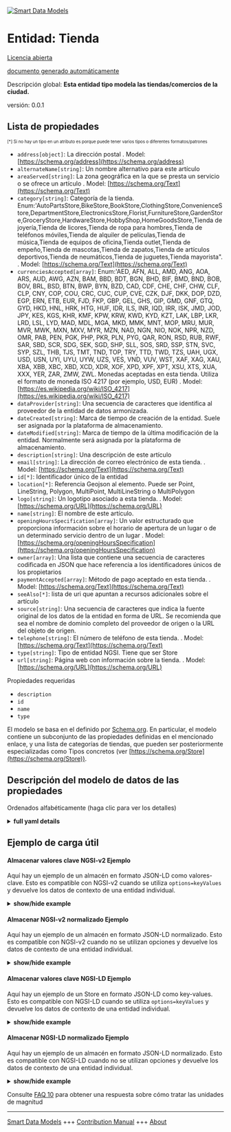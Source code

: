 <!-- 10-Header -->  
[![Smart Data Models](https://smartdatamodels.org/wp-content/uploads/2022/01/SmartDataModels_logo.png "Logo")](https://smartdatamodels.org)  
Entidad: Tienda  
===============<!-- /10-Header -->  
<!-- 15-License -->  
[Licencia abierta](https://github.com/smart-data-models//dataModel.PointOfInterest/blob/master/Store/LICENSE.md)  
[documento generado automáticamente](https://docs.google.com/presentation/d/e/2PACX-1vTs-Ng5dIAwkg91oTTUdt8ua7woBXhPnwavZ0FxgR8BsAI_Ek3C5q97Nd94HS8KhP-r_quD4H0fgyt3/pub?start=false&loop=false&delayms=3000#slide=id.gb715ace035_0_60)  
<!-- /15-License -->  
<!-- 20-Description -->  
Descripción global: **Esta entidad tipo modela las tiendas/comercios de la ciudad.**  
versión: 0.0.1  
<!-- /20-Description -->  
<!-- 30-PropertiesList -->  

## Lista de propiedades  

<sup><sub>[*] Si no hay un tipo en un atributo es porque puede tener varios tipos o diferentes formatos/patrones</sub></sup>  
- `address[object]`: La dirección postal  . Model: [https://schema.org/address](https://schema.org/address)- `alternateName[string]`: Un nombre alternativo para este artículo  - `areaServed[string]`: La zona geográfica en la que se presta un servicio o se ofrece un artículo  . Model: [https://schema.org/Text](https://schema.org/Text)- `category[string]`: Categoría de la tienda. Enum:'AutoPartsStore,BikeStore,BookStore,ClothingStore,ConvenienceStore,DepartmentStore,ElectronicsStore,Florist,FurnitureStore,GardenStore,GroceryStore,HardwareStore,HobbyShop,HomeGoodsStore,Tienda de joyería,Tienda de licores,Tienda de ropa para hombres,Tienda de teléfonos móviles,Tienda de alquiler de películas,Tienda de música,Tienda de equipos de oficina,Tienda outlet,Tienda de empeño,Tienda de mascotas,Tienda de zapatos,Tienda de artículos deportivos,Tienda de neumáticos,Tienda de juguetes,Tienda mayorista".  . Model: [https://schema.org/Text](https://schema.org/Text)- `currenciesAccepted[array]`: Enum:'AED, AFN, ALL, AMD, ANG, AOA, ARS, AUD, AWG, AZN, BAM, BBD, BDT, BGN, BHD, BIF, BMD, BND, BOB, BOV, BRL, BSD, BTN, BWP, BYN, BZD, CAD, CDF, CHE, CHF, CHW, CLF, CLP, CNY, COP, COU, CRC, CUC, CUP, CVE, CZK, DJF, DKK, DOP, DZD, EGP, ERN, ETB, EUR, FJD, FKP, GBP, GEL, GHS, GIP, GMD, GNF, GTQ, GYD, HKD, HNL, HRK, HTG, HUF, IDR, ILS, INR, IQD, IRR, ISK, JMD, JOD, JPY, KES, KGS, KHR, KMF, KPW, KRW, KWD, KYD, KZT, LAK, LBP, LKR, LRD, LSL, LYD, MAD, MDL, MGA, MKD, MMK, MNT, MOP, MRU, MUR, MVR, MWK, MXN, MXV, MYR, MZN, NAD, NGN, NIO, NOK, NPR, NZD, OMR, PAB, PEN, PGK, PHP, PKR, PLN, PYG, QAR, RON, RSD, RUB, RWF, SAR, SBD, SCR, SDG, SEK, SGD, SHP, SLL, SOS, SRD, SSP, STN, SVC, SYP, SZL, THB, TJS, TMT, TND, TOP, TRY, TTD, TWD, TZS, UAH, UGX, USD, USN, UYI, UYU, UYW, UZS, VES, VND, VUV, WST, XAF, XAG, XAU, XBA, XBB, XBC, XBD, XCD, XDR, XOF, XPD, XPF, XPT, XSU, XTS, XUA, XXX, YER, ZAR, ZMW, ZWL. Monedas aceptadas en esta tienda. Utiliza el formato de moneda ISO 4217 (por ejemplo, USD, EUR)  . Model: [https://es.wikipedia.org/wiki/ISO_4217](https://es.wikipedia.org/wiki/ISO_4217)- `dataProvider[string]`: Una secuencia de caracteres que identifica al proveedor de la entidad de datos armonizada.  - `dateCreated[string]`: Marca de tiempo de creación de la entidad. Suele ser asignada por la plataforma de almacenamiento.  - `dateModified[string]`: Marca de tiempo de la última modificación de la entidad. Normalmente será asignada por la plataforma de almacenamiento.  - `description[string]`: Una descripción de este artículo  - `email[string]`: La dirección de correo electrónico de esta tienda.  . Model: [https://schema.org/Text](https://schema.org/Text)- `id[*]`: Identificador único de la entidad  - `location[*]`: Referencia Geojson al elemento. Puede ser Point, LineString, Polygon, MultiPoint, MultiLineString o MultiPolygon  - `logo[string]`: Un logotipo asociado a esta tienda.  . Model: [https://schema.org/URL](https://schema.org/URL)- `name[string]`: El nombre de este artículo.  - `openingHoursSpecification[array]`: Un valor estructurado que proporciona información sobre el horario de apertura de un lugar o de un determinado servicio dentro de un lugar  . Model: [https://schema.org/openingHoursSpecification](https://schema.org/openingHoursSpecification)- `owner[array]`: Una lista que contiene una secuencia de caracteres codificada en JSON que hace referencia a los identificadores únicos de los propietarios  - `paymentAccepted[array]`: Método de pago aceptado en esta tienda.  . Model: [https://schema.org/Text](https://schema.org/Text)- `seeAlso[*]`: lista de uri que apuntan a recursos adicionales sobre el artículo  - `source[string]`: Una secuencia de caracteres que indica la fuente original de los datos de la entidad en forma de URL. Se recomienda que sea el nombre de dominio completo del proveedor de origen o la URL del objeto de origen.  - `telephone[string]`: El número de teléfono de esta tienda.  . Model: [https://schema.org/Text](https://schema.org/Text)- `type[string]`: Tipo de entidad NGSI. Tiene que ser Store  - `url[string]`: Página web con información sobre la tienda.  . Model: [https://schema.org/URL](https://schema.org/URL)<!-- /30-PropertiesList -->  
<!-- 35-RequiredProperties -->  
Propiedades requeridas  
- `description`  - `id`  - `name`  - `type`  <!-- /35-RequiredProperties -->  
<!-- 40-RequiredProperties -->  
El modelo se basa en el definido por [Schema.org](https://schema.org/Store). En particular, el modelo contiene un subconjunto de las propiedades definidas en el mencionado enlace, y una lista de categorías de tiendas, que pueden ser posteriormente especializadas como Tipos concretos (ver [https://schema.org/Store](https://schema.org/Store)).  
<!-- /40-RequiredProperties -->  
<!-- 50-DataModelHeader -->  
## Descripción del modelo de datos de las propiedades  
Ordenados alfabéticamente (haga clic para ver los detalles)  
<!-- /50-DataModelHeader -->  
<!-- 60-ModelYaml -->  
<details><summary><strong>full yaml details</strong></summary>    
```yaml  
Store:    
  description: 'This entity Type models stores/shops in the city.'    
  properties:    
    address:    
      description: 'The mailing address'    
      properties:    
        addressCountry:    
          description: 'Property. The country. For example, Spain. Model:''https://schema.org/addressCountry'''    
          type: string    
        addressLocality:    
          description: 'Property. The locality in which the street address is, and which is in the region. Model:''https://schema.org/addressLocality'''    
          type: string    
        addressRegion:    
          description: 'Property. The region in which the locality is, and which is in the country. Model:''https://schema.org/addressRegion'''    
          type: string    
        postOfficeBoxNumber:    
          description: 'Property. The post office box number for PO box addresses. For example, 03578. Model:''https://schema.org/postOfficeBoxNumber'''    
          type: string    
        postalCode:    
          description: 'Property. The postal code. For example, 24004. Model:''https://schema.org/https://schema.org/postalCode'''    
          type: string    
        streetAddress:    
          description: 'Property. The street address. Model:''https://schema.org/streetAddress'''    
          type: string    
      type: object    
      x-ngsi:    
        model: https://schema.org/address    
        type: Property    
    alternateName:    
      description: 'An alternative name for this item'    
      type: string    
      x-ngsi:    
        type: Property    
    areaServed:    
      description: 'The geographic area where a service or offered item is provided'    
      type: string    
      x-ngsi:    
        model: https://schema.org/Text    
        type: Property    
    category:    
      description: 'Category of the store. Enum:''AutoPartsStore,BikeStore,BookStore,ClothingStore,ComputerStore,ConvenienceStore,DepartmentStore,ElectronicsStore,Florist,FurnitureStore,GardenStore,GroceryStore,HardwareStore,HobbyShop,HomeGoodsStore,JewelryStore,LiquorStore,MensClothingStore,MobilePhoneStore,MovieRentalStore,MusicStore,OfficeEquipmentStore,OutletStore,PawnShop,PetStore,ShoeStore,SportingGoodsStore,TireShop,ToyStore,WholesaleStore'''    
      enum:    
        - AutoPartsStore    
        - BikeStore    
        - BookStore    
        - ClothingStore    
        - ComputerStore    
        - ConvenienceStore    
        - DepartmentStore    
        - ElectronicsStore    
        - Florist    
        - FurnitureStore    
        - GardenStore    
        - GroceryStore    
        - HardwareStore    
        - HobbyShop    
        - HomeGoodsStore    
        - JewelryStore    
        - LiquorStore    
        - MensClothingStore    
        - MobilePhoneStore    
        - MovieRentalStore    
        - MusicStore    
        - OfficeEquipmentStore    
        - OutletStore    
        - PawnShop    
        - PetStore    
        - ShoeStore    
        - SportingGoodsStore    
        - TireShop    
        - ToyStore    
        - WholesaleStore    
      type: string    
      x-ngsi:    
        model: https://schema.org/Text    
        type: Property    
    currenciesAccepted:    
      description: 'Enum:''AED, AFN, ALL, AMD, ANG, AOA, ARS, AUD, AWG, AZN, BAM, BBD, BDT, BGN, BHD, BIF, BMD, BND, BOB, BOV, BRL, BSD, BTN, BWP, BYN, BZD, CAD, CDF, CHE, CHF, CHW, CLF, CLP, CNY, COP, COU, CRC, CUC, CUP, CVE, CZK, DJF, DKK, DOP, DZD, EGP, ERN, ETB, EUR, FJD, FKP, GBP, GEL, GHS, GIP, GMD, GNF, GTQ, GYD, HKD, HNL, HRK, HTG, HUF, IDR, ILS, INR, IQD, IRR, ISK, JMD, JOD, JPY, KES, KGS, KHR, KMF, KPW, KRW, KWD, KYD, KZT, LAK, LBP, LKR, LRD, LSL, LYD, MAD, MDL, MGA, MKD, MMK, MNT, MOP, MRU, MUR, MVR, MWK, MXN, MXV, MYR, MZN, NAD, NGN, NIO, NOK, NPR, NZD, OMR, PAB, PEN, PGK, PHP, PKR, PLN, PYG, QAR, RON, RSD, RUB, RWF, SAR, SBD, SCR, SDG, SEK, SGD, SHP, SLL, SOS, SRD, SSP, STN, SVC, SYP, SZL, THB, TJS, TMT, TND, TOP, TRY, TTD, TWD, TZS, UAH, UGX, USD, USN, UYI, UYU, UYW, UZS, VES, VND, VUV, WST, XAF, XAG, XAU, XBA, XBB, XBC, XBD, XCD, XDR, XOF, XPD, XPF, XPT, XSU, XTS, XUA, XXX, YER, ZAR, ZMW, ZWL. Currencies accepted in this store. It uses ISO 4217 currency format (e.g. USD, EUR)'    
      items:    
        enum:    
          - AED    
          - AFN    
          - ALL    
          - AMD    
          - ANG    
          - AOA    
          - ARS    
          - AUD    
          - AWG    
          - AZN    
          - BAM    
          - BBD    
          - BDT    
          - BGN    
          - BHD    
          - BIF    
          - BMD    
          - BND    
          - BOB    
          - BOV    
          - BRL    
          - BSD    
          - BTN    
          - BWP    
          - BYN    
          - BZD    
          - CAD    
          - CDF    
          - CHE    
          - CHF    
          - CHW    
          - CLF    
          - CLP    
          - CNY    
          - COP    
          - COU    
          - CRC    
          - CUC    
          - CUP    
          - CVE    
          - CZK    
          - DJF    
          - DKK    
          - DOP    
          - DZD    
          - EGP    
          - ERN    
          - ETB    
          - EUR    
          - FJD    
          - FKP    
          - GBP    
          - GEL    
          - GHS    
          - GIP    
          - GMD    
          - GNF    
          - GTQ    
          - GYD    
          - HKD    
          - HNL    
          - HRK    
          - HTG    
          - HUF    
          - IDR    
          - ILS    
          - INR    
          - IQD    
          - IRR    
          - ISK    
          - JMD    
          - JOD    
          - JPY    
          - KES    
          - KGS    
          - KHR    
          - KMF    
          - KPW    
          - KRW    
          - KWD    
          - KYD    
          - KZT    
          - LAK    
          - LBP    
          - LKR    
          - LRD    
          - LSL    
          - LYD    
          - MAD    
          - MDL    
          - MGA    
          - MKD    
          - MMK    
          - MNT    
          - MOP    
          - MRU    
          - MUR    
          - MVR    
          - MWK    
          - MXN    
          - MXV    
          - MYR    
          - MZN    
          - NAD    
          - NGN    
          - NIO    
          - NOK    
          - NPR    
          - NZD    
          - OMR    
          - PAB    
          - PEN    
          - PGK    
          - PHP    
          - PKR    
          - PLN    
          - PYG    
          - QAR    
          - RON    
          - RSD    
          - RUB    
          - RWF    
          - SAR    
          - SBD    
          - SCR    
          - SDG    
          - SEK    
          - SGD    
          - SHP    
          - SLL    
          - SOS    
          - SRD    
          - SSP    
          - STN    
          - SVC    
          - SYP    
          - SZL    
          - THB    
          - TJS    
          - TMT    
          - TND    
          - TOP    
          - TRY    
          - TTD    
          - TWD    
          - TZS    
          - UAH    
          - UGX    
          - USD    
          - USN    
          - UYI    
          - UYU    
          - UYW    
          - UZS    
          - VES    
          - VND    
          - VUV    
          - WST    
          - XAF    
          - XAG    
          - XAU    
          - XBA    
          - XBB    
          - XBC    
          - XBD    
          - XCD    
          - XDR    
          - XOF    
          - XPD    
          - XPF    
          - XPT    
          - XSU    
          - XTS    
          - XUA    
          - XXX    
          - YER    
          - ZAR    
          - ZMW    
          - ZWL    
        type: string    
      minItems: 1    
      type: array    
      uniqueItems: true    
      x-ngsi:    
        model: https://es.wikipedia.org/wiki/ISO_4217    
        type: Property    
    dataProvider:    
      description: 'A sequence of characters identifying the provider of the harmonised data entity.'    
      type: string    
      x-ngsi:    
        type: Property    
    dateCreated:    
      description: 'Entity creation timestamp. This will usually be allocated by the storage platform.'    
      format: date-time    
      type: string    
      x-ngsi:    
        type: Property    
    dateModified:    
      description: 'Timestamp of the last modification of the entity. This will usually be allocated by the storage platform.'    
      format: date-time    
      type: string    
      x-ngsi:    
        type: Property    
    description:    
      description: 'A description of this item'    
      type: string    
      x-ngsi:    
        type: Property    
    email:    
      description: 'The email address of this store.'    
      format: email    
      type: string    
      x-ngsi:    
        model: https://schema.org/Text    
        type: Property    
    id:    
      anyOf: &store_-_properties_-_owner_-_items_-_anyof    
        - description: 'Property. Identifier format of any NGSI entity'    
          maxLength: 256    
          minLength: 1    
          pattern: ^[\w\-\.\{\}\$\+\*\[\]`|~^@!,:\\]+$    
          type: string    
        - description: 'Property. Identifier format of any NGSI entity'    
          format: uri    
          type: string    
      description: 'Unique identifier of the entity'    
      x-ngsi:    
        type: Property    
    location:    
      description: 'Geojson reference to the item. It can be Point, LineString, Polygon, MultiPoint, MultiLineString or MultiPolygon'    
      oneOf:    
        - description: 'Geoproperty. Geojson reference to the item. Point'    
          properties:    
            bbox:    
              items:    
                type: number    
              minItems: 4    
              type: array    
            coordinates:    
              items:    
                type: number    
              minItems: 2    
              type: array    
            type:    
              enum:    
                - Point    
              type: string    
          required:    
            - type    
            - coordinates    
          title: 'GeoJSON Point'    
          type: object    
        - description: 'Geoproperty. Geojson reference to the item. LineString'    
          properties:    
            bbox:    
              items:    
                type: number    
              minItems: 4    
              type: array    
            coordinates:    
              items:    
                items:    
                  type: number    
                minItems: 2    
                type: array    
              minItems: 2    
              type: array    
            type:    
              enum:    
                - LineString    
              type: string    
          required:    
            - type    
            - coordinates    
          title: 'GeoJSON LineString'    
          type: object    
        - description: 'Geoproperty. Geojson reference to the item. Polygon'    
          properties:    
            bbox:    
              items:    
                type: number    
              minItems: 4    
              type: array    
            coordinates:    
              items:    
                items:    
                  items:    
                    type: number    
                  minItems: 2    
                  type: array    
                minItems: 4    
                type: array    
              type: array    
            type:    
              enum:    
                - Polygon    
              type: string    
          required:    
            - type    
            - coordinates    
          title: 'GeoJSON Polygon'    
          type: object    
        - description: 'Geoproperty. Geojson reference to the item. MultiPoint'    
          properties:    
            bbox:    
              items:    
                type: number    
              minItems: 4    
              type: array    
            coordinates:    
              items:    
                items:    
                  type: number    
                minItems: 2    
                type: array    
              type: array    
            type:    
              enum:    
                - MultiPoint    
              type: string    
          required:    
            - type    
            - coordinates    
          title: 'GeoJSON MultiPoint'    
          type: object    
        - description: 'Geoproperty. Geojson reference to the item. MultiLineString'    
          properties:    
            bbox:    
              items:    
                type: number    
              minItems: 4    
              type: array    
            coordinates:    
              items:    
                items:    
                  items:    
                    type: number    
                  minItems: 2    
                  type: array    
                minItems: 2    
                type: array    
              type: array    
            type:    
              enum:    
                - MultiLineString    
              type: string    
          required:    
            - type    
            - coordinates    
          title: 'GeoJSON MultiLineString'    
          type: object    
        - description: 'Geoproperty. Geojson reference to the item. MultiLineString'    
          properties:    
            bbox:    
              items:    
                type: number    
              minItems: 4    
              type: array    
            coordinates:    
              items:    
                items:    
                  items:    
                    items:    
                      type: number    
                    minItems: 2    
                    type: array    
                  minItems: 4    
                  type: array    
                type: array    
              type: array    
            type:    
              enum:    
                - MultiPolygon    
              type: string    
          required:    
            - type    
            - coordinates    
          title: 'GeoJSON MultiPolygon'    
          type: object    
      x-ngsi:    
        type: Geoproperty    
    logo:    
      description: 'An associated logo for this store. '    
      format: uri    
      type: string    
      x-ngsi:    
        model: https://schema.org/URL    
        type: Property    
    name:    
      description: 'The name of this item.'    
      type: string    
      x-ngsi:    
        type: Property    
    openingHoursSpecification:    
      description: 'A structured value providing information about the opening hours of a place or a certain service inside a place'    
      items:    
        properties:    
          closes:    
            format: time    
            pattern: ^(2[0-3]|[01][0-9]):?([0-5][0-9]):?([0-5][0-9])(\.[0-9]*)?(Z|[+-](?:2[0-3]|[01][0-9])(?::?(?:[0-5][0-9]))?)$    
            type: string    
          dayOfWeek:    
            anyOf:    
              - description: 'Property. Array of days of the week.'    
                enum:    
                  - Monday    
                  - Tuesday    
                  - Wednesday    
                  - Thursday    
                  - Friday    
                  - Saturday    
                  - Sunday    
                  - PublicHolidays    
                type: string    
              - description: 'Property. Array of days of the week.'    
                enum:    
                  - https://schema.org/Monday    
                  - https://schema.org/Tuesday    
                  - https://schema.org/Wednesday    
                  - https://schema.org/Thursday    
                  - https://schema.org/Friday    
                  - https://schema.org/Saturday    
                  - https://schema.org/Sunday    
                  - https://schema.org/PublicHolidays    
                type: string    
            description: 'Property. Model:''http://schema.org/dayOfWeek''. The day of the week for which these opening hours are valid. URLs from GoodRelations (http://purl.org/goodrelations/v1) are used (for Monday, Tuesday, Wednesday, Thursday, Friday, Saturday, Sunday plus a special entry for PublicHolidays).'    
            type: string    
          opens:    
            format: time    
            pattern: ^(2[0-3]|[01][0-9]):?([0-5][0-9]):?([0-5][0-9])(\.[0-9]*)?(Z|[+-](?:2[0-3]|[01][0-9])(?::?(?:[0-5][0-9]))?)$    
            type: string    
          validFrom:    
            anyOf:    
              - description: 'Property. Model:''http://schema.org/Date.'    
                format: date    
                type: string    
              - description: 'Property. Model:''http://schema.org/DateTime.'    
                format: date-time    
                type: string    
            description: 'Property. The date when the item becomes valid. A date value in the form CCYY-MM-DD or a combination of date and time of day in the form [-]CCYY-MM-DDThh:mm:ss[Z|(+|-)hh:mm] in ISO 8601 date format.'    
          validThrough:    
            anyOf:    
              - description: 'Property. Model:''http://schema.org/Date.'    
                format: date    
                type: string    
              - description: 'Property. Model:''http://schema.org/DateTime.'    
                format: date-time    
                type: string    
            description: 'Property. The date after when the item is not valid. For example the end of an offer, salary period, or a period of opening hours. A date value in the form CCYY-MM-DD or a combination of date and time of day in the form [-]CCYY-MM-DDThh:mm:ss[Z|(+|-)hh:mm] in ISO 8601 date format.'    
            type: string    
        type: object    
      minItems: 1    
      type: array    
      x-ngsi:    
        model: https://schema.org/openingHoursSpecification    
        type: Property    
    owner:    
      description: 'A List containing a JSON encoded sequence of characters referencing the unique Ids of the owner(s)'    
      items:    
        anyOf: *store_-_properties_-_owner_-_items_-_anyof    
        description: 'Property. Unique identifier of the entity'    
      type: array    
      x-ngsi:    
        type: Property    
    paymentAccepted:    
      description: 'Payment method accepted in this store.'    
      items:    
        type: string    
      type: array    
      x-ngsi:    
        model: https://schema.org/Text    
        type: Property    
    seeAlso:    
      description: 'list of uri pointing to additional resources about the item'    
      oneOf:    
        - items:    
            format: uri    
            type: string    
          minItems: 1    
          type: array    
        - format: uri    
          type: string    
      x-ngsi:    
        type: Property    
    source:    
      description: 'A sequence of characters giving the original source of the entity data as a URL. Recommended to be the fully qualified domain name of the source provider, or the URL to the source object.'    
      type: string    
      x-ngsi:    
        type: Property    
    telephone:    
      description: 'The telephone number of this store.'    
      type: string    
      x-ngsi:    
        model: https://schema.org/Text    
        type: Property    
    type:    
      description: 'NGSI Entity type. It has to be Store'    
      enum:    
        - Store    
      type: string    
      x-ngsi:    
        type: Property    
    url:    
      description: 'Website with information about the store.'    
      format: uri    
      type: string    
      x-ngsi:    
        model: https://schema.org/URL    
        type: Property    
  required:    
    - id    
    - type    
    - name    
    - description    
  type: object    
  x-derived-from: ""    
  x-disclaimer: 'Redistribution and use in source and binary forms, with or without modification, are permitted  provided that the license conditions are met. Copyleft (c) 2021 Contributors to Smart Data Models Program'    
  x-license-url: https://github.com/smart-data-models/dataModel.PointOfInterest/blob/master/Store/LICENSE.md    
  x-model-schema: https://smart-data-models.github.io/dataModel.PointOfInterest/Store/schema.json    
  x-model-tags: ""    
  x-version: 0.0.1    
```  
</details>    
<!-- /60-ModelYaml -->  
<!-- 70-MiddleNotes -->  
<!-- /70-MiddleNotes -->  
<!-- 80-Examples -->  
## Ejemplo de carga útil  
#### Almacenar valores clave NGSI-v2 Ejemplo  
Aquí hay un ejemplo de un almacén en formato JSON-LD como valores-clave. Esto es compatible con NGSI-v2 cuando se utiliza `options=keyValues` y devuelve los datos de contexto de una entidad individual.  
<details><summary><strong>show/hide example</strong></summary>    
```json  
{  
  "id": "urn:ngsi-ld:Store:santander:COM4111",  
  "type": "Store",  
  "source": "https://api.smartsantander.eu/",  
  "dataProvider": "http://www.smartsantander.eu/",  
  "location": {  
    "type": "Point",  
    "coordinates": [  
      -3.8077562,  
      43.4628255  
    ]  
  },  
  "name": "MARTA KAUFMANN",  
  "description": "Cosmetica natural fabricada en Santander.",  
  "image": "http://www.comerciosantander.com/imagenes/Comercios/124F214A-CE55-5A33-A77D-679C0F848FFC.jpg/resize/50/100/",  
  "currenciesAccepted": [  
    "EUR"  
  ],  
  "paymentAccepted:": [  
    "cash",  
    "paypal"  
  ],  
  "openingHoursSpecification": [  
    {  
      "opens": "00:02:00",  
      "closes": "23:59:00",  
      "dayOfWeek": "Monday"  
    },  
    {  
      "opens": "00:01:00",  
      "closes": "23:59:00",  
      "dayOfWeek": "Tuesday"  
    },  
    {  
      "opens": "00:01:00",  
      "closes": "23:59:00",  
      "dayOfWeek": "Wednesday"  
    },  
    {  
      "opens": "00:01:00",  
      "closes": "23:59:00",  
      "dayOfWeek": "Thursday"  
    },  
    {  
      "opens": "00:01:00",  
      "closes": "23:59:00",  
      "dayOfWeek": "Friday"  
    }  
  ],  
  "logo": "http://www.comerciosantander.com/imagenes/Comercios/124F214A-CE55-5A33-A77D-679C0F848FFC_logo.jpg/resize/50/100",  
  "telephone": "(+34) 942 123 123",  
  "email": "email@example.com",  
  "url": "https://exampleStoreUrl.com",  
  "category": "GroceryStore"  
}  
```  
</details>  
#### Almacenar NGSI-v2 normalizado Ejemplo  
Aquí hay un ejemplo de un almacén en formato JSON-LD normalizado. Esto es compatible con NGSI-v2 cuando no se utilizan opciones y devuelve los datos de contexto de una entidad individual.  
<details><summary><strong>show/hide example</strong></summary>    
```json  
{  
  "id": "urn:ngsi-ld:Store:santander:COM4111",  
  "type": "Store",  
  "source": {  
    "type": "Text",  
    "value": "https://api.smartsantander.eu/"  
  },  
  "dataProvider": {  
    "type": "Text",  
    "value": "http://www.smartsantander.eu/"  
  },  
  "location": {  
    "type": "GeoProperty",  
    "value": {  
      "type": "Point",  
      "coordinates": [  
        -3.8077562,  
        43.4628255  
      ]  
    }  
  },  
  "name": {  
    "type": "Text",  
    "value": "MARTA KAUFMANN"  
  },  
  "description": {  
    "type": "Text",  
    "value": "Cosmetica natural fabricada en Santander."  
  },  
  "image": {  
    "type": "Text",  
    "value": "http://www.comerciosantander.com/imagenes/Comercios/124F214A-CE55-5A33-A77D-679C0F848FFC.jpg/resize/50/100/"  
  },  
  "currenciesAccepted": {  
    "type": "StructuredValue",  
    "value": [  
      "EUR"  
    ]  
  },  
  "paymentAccepted:": {  
    "type": "StructuredValue",  
    "value": [  
      "cash",  
      "paypal"  
    ]  
  },  
  "openingHoursSpecification": {  
    "type": "StructuredValue",  
    "value": [  
      {  
        "opens": "00:02:00",  
        "closes": "23:59:00",  
        "dayOfWeek": "Monday"  
      },  
      {  
        "opens": "00:01:00",  
        "closes": "23:59:00",  
        "dayOfWeek": "Tuesday"  
      },  
      {  
        "opens": "00:01:00",  
        "closes": "23:59:00",  
        "dayOfWeek": "Wednesday"  
      },  
      {  
        "opens": "00:01:00",  
        "closes": "23:59:00",  
        "dayOfWeek": "Thursday"  
      },  
      {  
        "opens": "00:01:00",  
        "closes": "23:59:00",  
        "dayOfWeek": "Friday"  
      }  
    ]  
  },  
  "logo": {  
    "type": "Text",  
    "value": "http://www.comerciosantander.com/imagenes/Comercios/124F214A-CE55-5A33-A77D-679C0F848FFC_logo.jpg/resize/50/100"  
  },  
  "telephone": {  
    "type": "Text",  
    "value": "(+34) 942 123 123"  
  },  
  "email": {  
    "type": "Text",  
    "value": "email@example.com"  
  },  
  "url": {  
    "type": "Text",  
    "value": "https://exampleStoreUrl.com"  
  },  
  "category": {  
    "type": "Text",  
    "value": "GroceryStore"  
  }  
}  
```  
</details>  
#### Almacenar valores clave NGSI-LD Ejemplo  
Aquí hay un ejemplo de un Store en formato JSON-LD como key-values. Esto es compatible con NGSI-LD cuando se utiliza `options=keyValues` y devuelve los datos de contexto de una entidad individual.  
<details><summary><strong>show/hide example</strong></summary>    
```json  
{  
    "id": "urn:ngsi-ld:Store:santander:COM4111",  
    "type": "Store",  
    "category": {  
        "type": "Text",  
        "value": "GroceryStore"  
    },  
    "currenciesAccepted": {  
        "type": "StructuredValue",  
        "value": [  
            "EUR"  
        ]  
    },  
    "dataProvider": {  
        "type": "Text",  
        "value": "http://www.smartsantander.eu/"  
    },  
    "description": {  
        "type": "Text",  
        "value": "Cosmetica natural fabricada en Santander."  
    },  
    "email": {  
        "type": "Text",  
        "value": "email@example.com"  
    },  
    "image": {  
        "type": "Text",  
        "value": "http://www.comerciosantander.com/imagenes/Comercios/124F214A-CE55-5A33-A77D-679C0F848FFC.jpg/resize/50/100/"  
    },  
    "location": {  
        "type": "GeoProperty",  
        "value": {  
            "type": "Point",  
            "coordinates": [  
                -3.8077562,  
                43.4628255  
            ]  
        }  
    },  
    "logo": {  
        "type": "Text",  
        "value": "http://www.comerciosantander.com/imagenes/Comercios/124F214A-CE55-5A33-A77D-679C0F848FFC_logo.jpg/resize/50/100"  
    },  
    "name": {  
        "type": "Text",  
        "value": "MARTA KAUFMANN"  
    },  
    "openingHoursSpecification": {  
        "type": "StructuredValue",  
        "value": [  
            {  
                "opens": "00:02:00",  
                "closes": "23:59:00",  
                "dayOfWeek": "Monday"  
            },  
            {  
                "opens": "00:01:00",  
                "closes": "23:59:00",  
                "dayOfWeek": "Tuesday"  
            },  
            {  
                "opens": "00:01:00",  
                "closes": "23:59:00",  
                "dayOfWeek": "Wednesday"  
            },  
            {  
                "opens": "00:01:00",  
                "closes": "23:59:00",  
                "dayOfWeek": "Thursday"  
            },  
            {  
                "opens": "00:01:00",  
                "closes": "23:59:00",  
                "dayOfWeek": "Friday"  
            }  
        ]  
    },  
    "paymentAccepted:": {  
        "type": "StructuredValue",  
        "value": [  
            "cash",  
            "paypal"  
        ]  
    },  
    "source": {  
        "type": "Text",  
        "value": "https://api.smartsantander.eu/"  
    },  
    "telephone": {  
        "type": "Text",  
        "value": "(+34) 942 123 123"  
    },  
    "url": {  
        "type": "Text",  
        "value": "https://exampleStoreUrl.com"  
    },  
    "@context": [  
        "https://smart-data-models.github.io/data-models/context.jsonld",  
        "https://uri.etsi.org/ngsi-ld/v1/ngsi-ld-core-context.jsonld",  
        "https://raw.githubusercontent.com/smart-data-models/dataModel.PointOfInterest/master/context.jsonld"  
    ]  
}  
```  
</details>  
#### Almacenar NGSI-LD normalizado Ejemplo  
Aquí hay un ejemplo de un almacén en formato JSON-LD normalizado. Esto es compatible con NGSI-LD cuando no se utilizan opciones y devuelve los datos de contexto de una entidad individual.  
<details><summary><strong>show/hide example</strong></summary>    
```json  
{  
    "id": "urn:ngsi-ld:Store:santander:COM4111",  
    "type": "Store",  
    "category": "GroceryStore",  
    "currenciesAccepted": [  
        "EUR"  
    ],  
    "dataProvider": "http://www.smartsantander.eu/",  
    "description": "Cosmetica natural fabricada en Santander.",  
    "email": "email@example.com",  
    "image": "http://www.comerciosantander.com/imagenes/Comercios/124F214A-CE55-5A33-A77D-679C0F848FFC.jpg/resize/50/100/",  
    "location": {  
        "type": "Point",  
        "coordinates": [  
            -3.8077562,  
            43.4628255  
        ]  
    },  
    "logo": "http://www.comerciosantander.com/imagenes/Comercios/124F214A-CE55-5A33-A77D-679C0F848FFC_logo.jpg/resize/50/100",  
    "name": "MARTA KAUFMANN",  
    "openingHoursSpecification": [  
        {  
            "opens": "00:02:00",  
            "closes": "23:59:00",  
            "dayOfWeek": "Monday"  
        },  
        {  
            "opens": "00:01:00",  
            "closes": "23:59:00",  
            "dayOfWeek": "Tuesday"  
        },  
        {  
            "opens": "00:01:00",  
            "closes": "23:59:00",  
            "dayOfWeek": "Wednesday"  
        },  
        {  
            "opens": "00:01:00",  
            "closes": "23:59:00",  
            "dayOfWeek": "Thursday"  
        },  
        {  
            "opens": "00:01:00",  
            "closes": "23:59:00",  
            "dayOfWeek": "Friday"  
        }  
    ],  
    "paymentAccepted:": [  
        "cash",  
        "paypal"  
    ],  
    "source": "https://api.smartsantander.eu/",  
    "telephone": "(+34) 942 123 123",  
    "url": "https://exampleStoreUrl.com",  
    "@context": [  
        "https://smart-data-models.github.io/data-models/context.jsonld",  
        "https://uri.etsi.org/ngsi-ld/v1/ngsi-ld-core-context.jsonld",  
        "https://raw.githubusercontent.com/smart-data-models/dataModel.PointOfInterest/master/context.jsonld"  
    ]  
}  
```  
</details><!-- /80-Examples -->  
<!-- 90-FooterNotes -->  
<!-- /90-FooterNotes -->  
<!-- 95-Units -->  
Consulte [FAQ 10](https://smartdatamodels.org/index.php/faqs/) para obtener una respuesta sobre cómo tratar las unidades de magnitud  
<!-- /95-Units -->  
<!-- 97-LastFooter -->  
---  
[Smart Data Models](https://smartdatamodels.org) +++ [Contribution Manual](https://bit.ly/contribution_manual) +++ [About](https://bit.ly/Introduction_SDM)<!-- /97-LastFooter -->  
